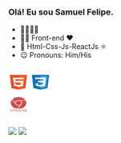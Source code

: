 ### Olá! Eu sou Samuel Felipe.

- 🧑‍💻🇧🇷
- 🧑‍🎨 Front-end ❤️
- 🌱 Html-Css-Js-ReactJs ⚛️ 
- 😉 Pronouns: Him/His


<div style="display: inline_block"><br>
  <img align="center" alt="Samuca-HTML" height="30" width="40" src="https://raw.githubusercontent.com/devicons/devicon/master/icons/html5/html5-original.svg">
  
  <img align="center" alt="Samuca-CSS" height="30" width="40"          src="https://raw.githubusercontent.com/devicons/devicon/master/icons/css3/css3-original.svg">
  
  <img align="center" alt="Samuca-Chrome" height="30" width="40"
  src="https://github.com/devicons/devicon/blob/master/icons/chrome/chrome-plain-wordmark.svg">
          
          
 </div>

  ##
  
<div>
  <a href="https://instagram.com/samuelf_felipe" target="_blank"><img src="https://img.shields.io/badge/-Instagram-%23E4405F?style=for-the-badge&logo=instagram&logoColor=white" target="_blank"></a>
  <a href = "mailto:samuelzfelipe01@gmail.com"><img src="https://img.shields.io/badge/-Gmail-%23333?style=for-the-badge&logo=gmail&logoColor=white" target="_blank"></a>
</div> 
